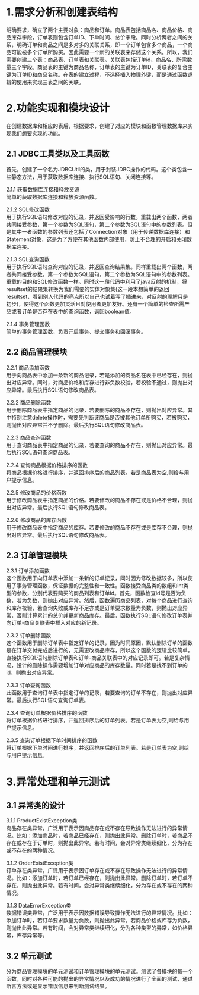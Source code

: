 # 1.需求分析和创建表结构
明确要求，确立了两个主要对象：商品和订单。商品表包括商品名、商品价格、商品库存字段，订单表则包含订单ID、下单时间、总价字段。同时分析两者之间的关系，明确订单和商品之间是多对多的关联关系，即一个订单包含多个商品，一个商品可能被多个订单所购买。因此需要一个新的关联表来存储这个关系。所以，我们需要创建三个表：商品表、订单表和关联表。关联表包括订单id、商品名、所需数量三个字段。商品表的主键为商品名称，订单表的主键为订单ID，关联表的复合主键为订单ID和商品名称。在表的建立过程，不选择插入物理外键，而是通过函数逻辑的使用来实现三表之间的关联。

# 2.功能实现和模块设计
在创建数据库和相应的表后，根据要求，创建了对应的模块和函数管理数据库来实现我们想要实现的功能。

## 2.1 JDBC工具类以及工具函数
首先，创建了一个名为JDBCUtil的类，用于封装JDBC操作的代码。这个类包含一些静态方法，用于获取数据库连接、执行SQL语句、关闭连接等。

2.1.1 获取数据库连接和释放资源
<br>简单的获取数据库连接和释放资源函数。

2.1.2 SQL修改函数
<br>用于执行SQL语句修改对应的记录，并返回受影响的行数。重载出两个函数，两者共同接受参数，第一个参数为SQL语句，第二个参数为SQL语句中的参数列表。但是其中一者函数的参数列表还包括了Connection对象（用于传递数据库连接）和Statement对象，这是为了方便在其他函数内部使用，防止不合理的开启和关闭数据库连接。

2.1.3 SQL查询函数
<br>用于执行SQL语句查询对应的记录，并返回查询结果集。同样重载出两个函数，两者共同接受参数，第一个参数为SQL语句，第二个参数为SQL语句中的参数列表。重载的目的和SQL修改函数一样。同时这一段代码中利用了java反射的机制，将resultset的结果集转换为我们需要的实体对象集(这一段本想简单的返回resultset，看到别人代码的亮点所以自己也试着写了插进来，对反射的理解只是初步)，使得这个函数更加灵活且对使用者更加友好。还有一个简单的检查所需产品或者订单是否存在表中的查询函数，返回boolean值。

2.1.4 事务管理函数
<br>简单的事务管理函数，负责开启事务、提交事务和回滚事务。

## 2.2 商品管理模块

2.2.1 商品添加函数
<br>用于向商品表中添加一条新的商品记录，若是添加的商品名在表中已经存在，则抛出对应异常。同时，对商品价格和库存进行非负数校验，若校验不通过，则抛出对应异常。最后执行SQL语句修改商品表。

2.2.2 商品删除函数
<br>用于删除商品表中指定商品的记录，若要删除的商品不存在，则抛出对应异常。其中特别注意delete操作时，需要先判断该商品是否被其他订单所购买，若被购买，则抛出对应异常并不予删除。最后执行SQL语句修改商品表。

2.2.3 商品查询函数
<br>用于查询商品表中指定商品的记录，若要查询的商品不存在，则抛出对应异常。最后执行SQL语句查询商品表。

2.2.4 查询商品根据价格排序的函数
<br>将商品根据价格进行排序，并返回排序后的商品列表。若是商品表为空,则给与用户提示信息。

2.2.5 修改商品的价格函数
<br>用于修改商品表中指定商品的价格。若要修改的商品不存在或是价格不合理，则抛出对应异常。最后执行SQL语句修改商品表。

2.2.6 修改商品的库存函数
<br>用于修改商品表中指定商品的库存。若要修改的商品不存在或是库存不合理，则抛出对应异常。最后执行SQL语句修改商品表。

## 2.3 订单管理模块

2.3.1 订单添加函数
<br>这个函数用于向订单表中添加一条新的订单记录，同时因为修改数据较多，所以使用了事务管理函数，保证数据的完整性和一致性。函数接受商品类的数组和int类型的参数，分别代表要购买的商品列表和订单id。首先，函数检查id号是否为负数，若为负数，则抛出对应异常。然后，函数遍历商品列表，对每个商品进行查询和库存校验，若查询失败或库存不足亦或是订单要求数量为负数，则抛出对应异常，否则计算累计的总价并更新商品库存。最后，函数执行SQL语句修改订单表并向订单-商品关联表中插入对应的新记录。

2.3.2 订单删除函数
<br>这个函数用于删除订单表中指定订单的记录，因为时间原因，默认删除订单的函数是在订单交付完成后进行的，无需更改商品库存，所以这个函数的逻辑比较简单，直接执行SQL语句删除订单表和订单-商品关联表中的对应记录即可。若是复杂情况，设计的删除操作需要增加订单对应商品的库存数量。同时若是找不到订单的id，则抛出对应异常。

2.3.3 订单查询函数
<br>此函数用于查询订单表中指定订单的记录，若要查询的订单不存在，则抛出对应异常。最后执行SQL语句查询订单表。

2.3.4 查询订单根据价格排序的函数
<br>将订单根据价格进行排序，并返回排序后的订单列表。若是订单表为空,则给与用户提示信息。

2.3.5 查询订单根据下单时间排序的函数
<br>将订单根据下单时间进行排序，并返回排序后的订单列表。若是订单表为空,则给与用户提示信息。

# 3.异常处理和单元测试

## 3.1 异常类的设计

3.1.1 ProductExistException类
<br>商品存在类异常，广泛用于表示因商品存在或不存在导致操作无法进行的异常情况。比如：添加商品时，若商品已经存在，则抛出此异常。删除订单时，若商品不存在或存在于订单时，则抛出此异常。若有时间，会对异常类继续细化，分为存在或不存在的两种情况。

3.1.2 OrderExistException类
<br>订单存在类异常，广泛用于表示因订单存在或不存在导致操作无法进行的异常情况。比如：添加订单时，若订单已经存在，则抛出此异常。删除订单时，若订单不存在，则抛出此异常。若有时间，会对异常类继续细化，分为存在或不存在的两种情况。

3.1.3 DataErrorException类
<br>数据错误类异常，广泛用于表示因数据错误导致操作无法进行的异常情况。比如：添加订单时，若订单要求数量为负数，则抛出此异常。若商品价格或库存为负数，则抛出此异常。若有时间，会对异常类继续细化，分为各种类型的异常，如价格异常，库存异常等。

## 3.2 单元测试

分为商品管理模块的单元测试和订单管理模块的单元测试。测试了各模块的每一个函数，同时对各种可能的抛出的异常情况以及成功的情况进行了全面的测试，通过断言方法或是显示错误信息来判断测试结果。




